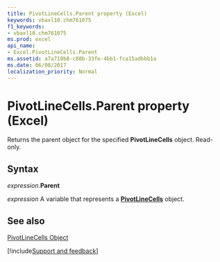 ```yaml
---
title: PivotLineCells.Parent property (Excel)
keywords: vbaxl10.chm761075
f1_keywords:
- vbaxl10.chm761075
ms.prod: excel
api_name:
- Excel.PivotLineCells.Parent
ms.assetid: a7a710b8-c80b-33fe-4bb1-fca15adbbb1a
ms.date: 06/08/2017
localization_priority: Normal
---
```



# PivotLineCells.Parent property (Excel)

Returns the parent object for the specified  **PivotLineCells** object. Read-only.


## Syntax

_expression_.**Parent**

_expression_ A variable that represents a **[PivotLineCells](Excel.PivotLineCells.md)** object.


## See also


[PivotLineCells Object](Excel.PivotLineCells.md)

[!include[Support and feedback](~/includes/feedback-boilerplate.md)]